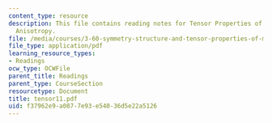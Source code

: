 ```yaml
---
content_type: resource
description: This file contains reading notes for Tensor Properties of Crystals and
  Anisotropy.
file: /media/courses/3-60-symmetry-structure-and-tensor-properties-of-materials-fall-2005/f37962e9a0877e93e54036d5e22a5126_tensor11.pdf
file_type: application/pdf
learning_resource_types:
- Readings
ocw_type: OCWFile
parent_title: Readings
parent_type: CourseSection
resourcetype: Document
title: tensor11.pdf
uid: f37962e9-a087-7e93-e540-36d5e22a5126
---
```

